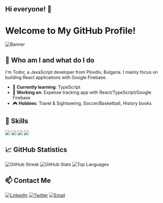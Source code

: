 ## Hi everyone! 👋

# Welcome to My GitHub Profile!

![Banner](<img src="https://avatars.githubusercontent.com/u/156669807?v=4" alt="profile-logo" />)

## 👋 Who am I and what do I do

I'm Todor, a JavaScript developer from Plovdiv, Bulgaria. I mainly focus on building React applications with Google Firebase.

- 🌱 **Currently learning**: TypeScript
- 💼 **Working on**: Expense tracking app with React/TypeScript/Google Firebase
- 🎮 **Hobbies**: Travel & Sightseeing, Soccer/Basketball, History books

## 🚀 Skills
           
<p align="left">
  <img src="https://github.com/user-attachments/assets/3cf07acf-7b90-4327-b5b2-cfd1657b2030" />
  <img src="https://github.com/user-attachments/assets/cbdf477a-69c2-4793-aaab-70a9c38573fa" />
  <img src="https://github.com/user-attachments/assets/06bccd72-eb82-44d0-b7a2-789629d58312" />
  <img src="https://github.com/user-attachments/assets/743d8181-1509-4505-bfd9-a1f3686fac1d" />


 
 


 

 


</p>

## 📈 GitHub Statistics

![GitHub Streak](https://github-readme-streak-stats.herokuapp.com/?user=todor-savov&theme=dark)
![GitHub Stats](https://github-readme-stats.vercel.app/api?username=todor-savov&show_icons=true&theme=dark)
![Top Languages](https://github-readme-stats.vercel.app/api/top-langs/?username=todor-savov&layout=compact&theme=dark)

## 📫 Contact Me

[![LinkedIn](https://img.shields.io/badge/-LinkedIn-000?&logo=LinkedIn)](https://linkedin.com/in/yourusername)
[![Twitter](https://img.shields.io/badge/-Twitter-000?&logo=Twitter)](https://twitter.com/yourusername)
[![Email](https://img.shields.io/badge/-Email-000?&logo=Gmail)](mailto:youremail@example.com)

 
